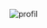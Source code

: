 ![profil](https://user-images.githubusercontent.com/72734430/109805865-8bd5ac00-7c56-11eb-9cc4-397997c54d3b.png)
